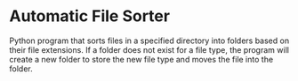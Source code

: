 # Automatic File Sorter
Python program that sorts files in a specified directory into folders based on their file extensions. If a folder does not exist for a file type, the program will create a new folder to store the new file type and moves the file into the folder.

